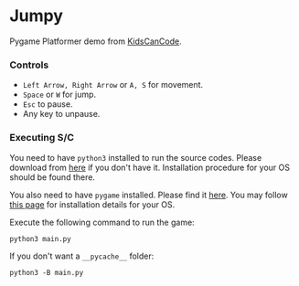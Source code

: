# Jumpy

Pygame Platformer demo from [KidsCanCode](https://www.youtube.com/channel/UCNaPQ5uLX5iIEHUCLmfAgKg).

### Controls

* `Left Arrow, Right Arrow` or `A, S` for movement.
* `Space` or `W` for jump.
* `Esc` to pause.
* Any key to unpause.

### Executing S/C

You need to have `python3` installed to run the source codes. Please download from [here](https://www.python.org/downloads/) if you don't have it. Installation procedure for your OS should be found there.

You also need to have `pygame` installed. Please find it [here](https://www.pygame.org/). You may follow [this page](https://www.pygame.org/wiki/GettingStarted#Pygame%20Installation) for installation details for your OS.

Execute the following command to run the game:
```
python3 main.py
```

If you don't want a `__pycache__` folder:
```
python3 -B main.py
```
